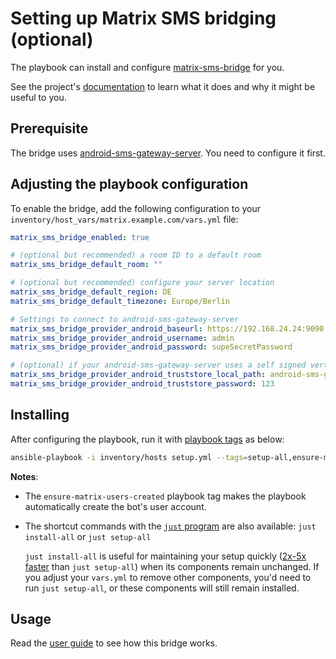 # Setting up Matrix SMS bridging (optional)

The playbook can install and configure [matrix-sms-bridge](https://github.com/benkuly/matrix-sms-bridge) for you.

See the project's [documentation](https://github.com/benkuly/matrix-sms-bridge/blob/master/README.md) to learn what it does and why it might be useful to you.

## Prerequisite

The bridge uses [android-sms-gateway-server](https://github.com/RebekkaMa/android-sms-gateway-server). You need to configure it first.

## Adjusting the playbook configuration

To enable the bridge, add the following configuration to your `inventory/host_vars/matrix.example.com/vars.yml` file:

```yaml
matrix_sms_bridge_enabled: true

# (optional but recommended) a room ID to a default room
matrix_sms_bridge_default_room: ""

# (optional but recommended) configure your server location
matrix_sms_bridge_default_region: DE
matrix_sms_bridge_default_timezone: Europe/Berlin

# Settings to connect to android-sms-gateway-server
matrix_sms_bridge_provider_android_baseurl: https://192.168.24.24:9090
matrix_sms_bridge_provider_android_username: admin
matrix_sms_bridge_provider_android_password: supeSecretPassword

# (optional) if your android-sms-gateway-server uses a self signed vertificate, the bridge needs a "truststore". This can be the certificate itself.
matrix_sms_bridge_provider_android_truststore_local_path: android-sms-gateway-server.p12
matrix_sms_bridge_provider_android_truststore_password: 123

```

## Installing

After configuring the playbook, run it with [playbook tags](playbook-tags.md) as below:

<!-- NOTE: let this conservative command run (instead of install-all) to make it clear that failure of the command means something is clearly broken. -->
```sh
ansible-playbook -i inventory/hosts setup.yml --tags=setup-all,ensure-matrix-users-created,start
```

**Notes**:

- The `ensure-matrix-users-created` playbook tag makes the playbook automatically create the bot's user account.

- The shortcut commands with the [`just` program](just.md) are also available: `just install-all` or `just setup-all`

  `just install-all` is useful for maintaining your setup quickly ([2x-5x faster](../CHANGELOG.md#2x-5x-performance-improvements-in-playbook-runtime) than `just setup-all`) when its components remain unchanged. If you adjust your `vars.yml` to remove other components, you'd need to run `just setup-all`, or these components will still remain installed.

## Usage

Read the [user guide](https://github.com/benkuly/matrix-sms-bridge/blob/master/README.md#user-guide) to see how this bridge works.

